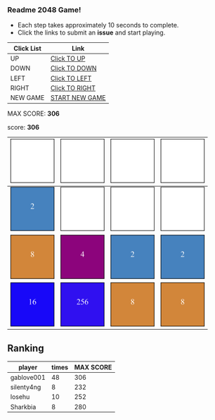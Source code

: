 ### Readme 2048 Game!

* Each step takes approximately 10 seconds to complete.
* Click the links to submit an **issue** and start playing.

<!-- BEGIN CLICK-->

| Click List | Link                                                                                |
|------------|-------------------------------------------------------------------------------------|
| UP         | [Click TO UP](https://github.com/losehu/losehu/issues/new?body=UP&title=2048)       |
| DOWN       | [Click TO DOWN](https://github.com/losehu/losehu/issues/new?body=DOWN&title=2048)   |
| LEFT       | [Click TO LEFT](https://github.com/losehu/losehu/issues/new?body=LEFT&title=2048)   |
| RIGHT      | [Click TO RIGHT](https://github.com/losehu/losehu/issues/new?body=RIGHT&title=2048) |
| NEW GAME   | [START NEW GAME](https://github.com/losehu/losehu/issues/new?body=NEW&title=2048)   |

<!-- END CLICK -->
MAX SCORE: **306**

score: **306**
<!-- BEGIN CHESS BOARD -->

| <img src="./img/blank.png" width=100px> | <img src="./img/blank.png" width=100px> | <img src="./img/blank.png" width=100px> | <img src="./img/blank.png" width=100px> |
|-----------------------------------------|-----------------------------------------|-----------------------------------------|-----------------------------------------|
| <img src="./img/00001.png" width=100px> | <img src="./img/blank.png" width=100px> | <img src="./img/blank.png" width=100px> | <img src="./img/blank.png" width=100px> |
| <img src="./img/00003.png" width=100px> | <img src="./img/00002.png" width=100px> | <img src="./img/00001.png" width=100px> | <img src="./img/00001.png" width=100px> |
| <img src="./img/00004.png" width=100px> | <img src="./img/00008.png" width=100px> | <img src="./img/00003.png" width=100px> | <img src="./img/00003.png" width=100px> |

<!-- END CHESS BOARD -->


## Ranking
<!-- num:4 -->
<!-- rank -->
| player     | times | MAX SCORE |
|------------|-------|-----------|
| gablove001 | 48 | 306 |
| silenty4ng | 8 | 232 |
| losehu | 10 | 252 |
| Sharkbia | 8 | 280 |




